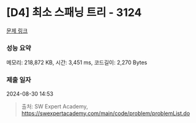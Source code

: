 # [D4] 최소 스패닝 트리 - 3124 

[문제 링크](https://swexpertacademy.com/main/code/problem/problemDetail.do?contestProbId=AV_mSnmKUckDFAWb) 

### 성능 요약

메모리: 218,872 KB, 시간: 3,451 ms, 코드길이: 2,270 Bytes

### 제출 일자

2024-08-30 14:53



> 출처: SW Expert Academy, https://swexpertacademy.com/main/code/problem/problemList.do